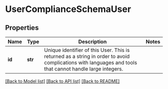 # UserComplianceSchemaUser


## Properties
Name | Type | Description | Notes
------------ | ------------- | ------------- | -------------
**id** | **str** | Unique identifier of this User. This is returned as a string in order to avoid complications with languages and tools that cannot handle large integers. | 

[[Back to Model list]](../README.md#documentation-for-models) [[Back to API list]](../README.md#documentation-for-api-endpoints) [[Back to README]](../README.md)


